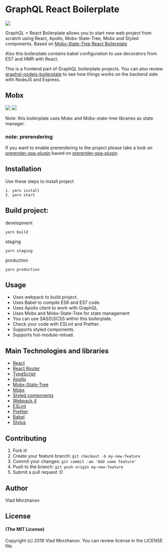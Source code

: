 # GraphQL React Boilerplate

<img src="https://i.imgur.com/tBMoE7v.png"/>

GraphQL + React Boilerplate allows you to start new web project from scratch using React, Apollo, Mobx-State-Tree, Mobx and Styled components.
Based on <a href="https://github.com/VladMorzhanov/mst-react-boilerplate">Mobx-State-Tree React Boilerplate</a>

Also this boilerplate contains babel configuration to use decorators from ES7 and HMR with React.

This is a frontend part of GraphQL boilerplate projects. You can also review <a href="https://github.com/VladMorzhanov/graphql-nodejs-boilerplate">graphql-nodejs-boilerplate</a> to see how things works on the backend side with NodeJS and Express.

## Mobx

<img src="https://i.imgur.com/8sCeaLh.png"/> <img src="https://i.imgur.com/KhPlLuR.png"/>

Note: this boilerplate uses Mobx and Mobx-state-tree libraries as state manager.

### note: prerendering

If you want to enable prerendering to the project please take a look on <a href="https://github.com/VladMorzhanov/prerender-spa-boilerplate">prerender-spa-plugin</a> based on <a href="https://github.com/chrisvfritz/prerender-spa-plugin">prerender-spa-plugin</a>

## Installation

Use these steps to install project

```
1. yarn install
2. yarn start
```

## Build project:

development

```
yarn build
```

staging

```
yarn staging
```

production

```
yarn production
```

## Usage

- Uses webpack to build project.
- Uses Babel to compile ES6 and ES7 code.
- Uses Apollo client to work with GraphQL
- Uses Mobx and Mobx-State-Tree for state management
- You can use SASS\SCSS within this boilerplate.
- Check your code with ESLint and Prettier.
- Supports styled components.
- Supports hot-module-reload.

## Main Technologies and libraries

- <a href="https://reactjs.org/">React</a>
- <a href="https://reacttraining.com/react-router/">React Router</a>
- <a href="https://www.typescriptlang.org/">TypeScript</a>
- <a href="https://www.apollographql.com/">Apollo</a>
- <a href="https://github.com/mobxjs/mobx-state-tree">Mobx-State-Tree</a>
- <a href="https://github.com/mobxjs/mobx">Mobx</a>
- <a href="https://www.styled-components.com/">Styled components</a>
- <a href="https://webpack.js.org/">Webpack 4</a>
- <a href="https://eslint.org/">ESLint</a>
- <a href="https://github.com/prettier/prettier">Prettier</a>
- <a href="https://babeljs.io/">Babel</a>
- <a href="http://stylus-lang.com/">Stylus</a>

## Contributing

1.  Fork it!
2.  Create your feature branch: `git checkout -b my-new-feature`
3.  Commit your changes: `git commit -am 'Add some feature'`
4.  Push to the branch: `git push origin my-new-feature`
5.  Submit a pull request :D

## Author

Vlad Morzhanov

## License

#### (The MIT License)

Copyright (c) 2018 Vlad Morzhanov.
You can review license in the LICENSE file.
